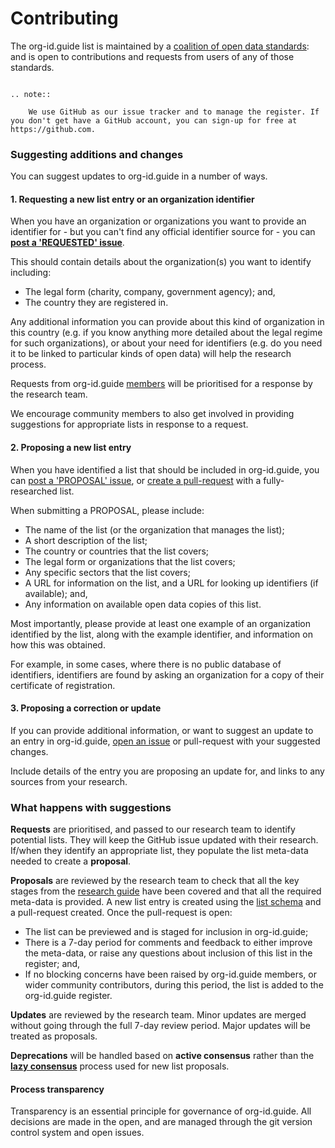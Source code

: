 Contributing
============

The org-id.guide list is maintained by a [coalition of open data standards](members.md): and is open to contributions and requests from users of any of those standards. 

```eval_rst

.. note:: 
    
    We use GitHub as our issue tracker and to manage the register. If you don't get have a GitHub account, you can sign-up for free at https://github.com. 
```

### Suggesting additions and changes

You can suggest updates to org-id.guide in a number of ways. 

#### 1. Requesting a new list entry or an organization identifier

When you have an organization or organizations you want to provide an identifier for - but you can't find any official identifier source for - you can **[post a 'REQUESTED' issue](http://github.com/org-id/register/issues/new?title=REQUEST:%20[Organization%20in%20Country]&body=%3C!--%20%2B%2B%2B%20TEMPLATE%201%3A%20REQUEST%20A%20LIST%20%2B%2B%2B%20--%3E%0A%3C!--%20You%20have%20an%20organization%2Forganization%20to%20identify.%20You%20need%20researchers%20to%20find%20a%20suitable%20list.%20--%3E%0A%0A%23%23%20Request%0A%0A**What%20type%20of%20organization%20do%20you%20want%20identifiers%20for%3F**%20%5B%20Government%20%2F%20NGO%20or%20Charity%20%2F%20Government%20%2F%20other%5D%0A%0A**In%20which%20countries%20are%20the%20organizations%20you%20want%20identifiers%20for%20based%3F**%3A%20%0A%0A**Do%20you%20have%20examples%20of%20organizations%20you%20need%20identifiers%20for%3F**%0A%0A%3C!--%20Providing%20one%20or%20more%20examples%20of%20organisations%20helps%20the%20research%20process%20%20--%3E)**.

This should contain details about the organization(s) you want to identify including:

* The legal form (charity, company, government agency); and,
* The country they are registered in.

Any additional information you can provide about this kind of organization in this country (e.g. if you know anything more detailed about the legal regime for such organizations), or about your need for identifiers (e.g. do you need it to be linked to particular kinds of open data) will help the research process.

Requests from org-id.guide [members](members.md) will be prioritised for a response by the research team.

We encourage community members to also get involved in providing suggestions for appropriate lists in response to a request. 

#### 2. Proposing a new list entry

When you have identified a list that should be included in org-id.guide, you can [post a 'PROPOSAL' issue](http://github.com/org-id/register/issues/new?title=PROPOSAL:%20[List%20name%20and%20suggested%20CODE]&body=%3C!--%20You%20have%20found%20a%20list%20or%20organization%20identifiers%2C%20and%20want%20to%20propose%20it%20for%20inclusion%20on%20org-id.guide--%3E%0A%0A%3C!--Please%20provide%20as%20many%20details%20as%20you%20can%20--%3E%0A%0A%23%23%20Proposal%0A%0A**The%20name%20of%20the%20list%2C%20or%20the%20organization%20that%20manages%20the%20list**%0A%0A**A%20suggested%20code%20for%20the%20list%20%5Boptional%5D**%0A%0A**A%20short%20description%20of%20the%20list**%0A%0A**The%20country%20or%20countries%20that%20the%20list%20covers**%0A%0A**The%20legal%20form%20or%20organizations%20that%20the%20list%20covers**%0A%0A**Any%20specific%20sectors%20that%20the%20list%20covers**%0A%0A**A%20URL%20for%20information%20on%20the%20list%2C%20and%20a%20URL%20for%20looking%20up%20identifiers%20%5Bif%20available%5D**%0A%0A**Any%20information%20on%20available%20open%20data%20copies%20of%20this%20list**%0A%0A**One%20or%20more%20examples%20of%20identifier%20from%20this%20list%2C%20and%20how%20you%20found%20them**), or [create a pull-request](https://help.github.com/articles/creating-a-pull-request/) with a fully-researched list. 

<!-- TODO : ADD LINK ABOVE TO HOW TO MAKE PULL REQUESTS -->

When submitting a PROPOSAL, please include:

* The name of the list (or the organization that manages the list);
* A short description of the list;
* The country or countries that the list covers;
* The legal form or organizations that the list covers;
* Any specific sectors that the list covers;
* A URL for information on the list, and a URL for looking up identifiers (if available); and,
* Any information on available open data copies of this list.

Most importantly, please provide at least one example of an organization identified by the list, along with the example identifier, and information on how this was obtained.

For example, in some cases, where there is no public database of identifiers, identifiers are found by asking an organization for a copy of their certificate of registration. 


#### 3. Proposing a correction or update

If you can provide additional information, or want to suggest an update to an entry in org-id.guide, [open an issue](http://github.com/org-id/register/issues/new?title=UPDATE) or pull-request with your suggested changes.

Include details of the entry you are proposing an update for, and links to any sources from your research.

### What happens with suggestions

**Requests** are prioritised, and passed to our research team to identify potential lists. They will keep the GitHub issue updated with their research. If/when they identify an appropriate list, they populate the list meta-data needed to create a **proposal**.

**Proposals** are reviewed by the research team to check that all the key stages from the [research guide](research.md) have been covered and that all the required meta-data is provided. A new list entry is created using the [list schema](schema.md) and a pull-request created. Once the pull-request is open:

* The list can be previewed and is staged for inclusion in org-id.guide;
* There is a 7-day period for comments and feedback to either improve the meta-data, or raise any questions about inclusion of this list in the register; and,
* If no blocking concerns have been raised by org-id.guide members, or wider community contributors, during this period, the list is added to the org-id.guide register.

**Updates** are reviewed by the research team. Minor updates are merged without going through the full 7-day review period. Major updates will be treated as proposals.

**Deprecations** will be handled based on **active consensus** rather than the **[lazy consensus](https://openoffice.apache.org/docs/governance/lazyConsensus.html)** process used for new list proposals. 

#### Process transparency

Transparency is an essential principle for governance of org-id.guide. All decisions are made in the open, and are managed through the git version control system and open issues.

<!--TODO: RESEARCH LINK -->


